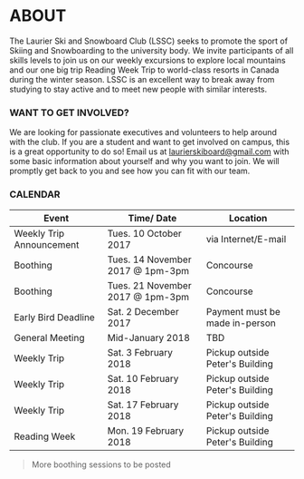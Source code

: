 # ABOUT


The Laurier Ski and Snowboard Club (LSSC) seeks to promote the sport of Skiing and Snowboarding to the university body. We invite participants of all skills levels to join us on our weekly excursions to explore local mountains and our one big trip Reading Week Trip to world-class resorts in Canada during the winter season. LSSC is an excellent way to break away from studying to stay active and to meet new people with similar interests. 


### WANT TO GET INVOLVED?


We are looking for passionate executives and volunteers to help around with the club. If you are a student and want to get involved on campus, this is a great opportunity to do so! Email us at laurierskiboard@gmail.com with some basic information about yourself and why you want to join. We will promptly get back to you and see how you can fit with our team.

### CALENDAR

Event | Time/ Date | Location
------------ | ------------- | -------------
Weekly Trip Announcement | Tues. 10 October 2017 | via Internet/E-mail
Boothing | Tues. 14 November 2017 @ 1pm-3pm | Concourse
Boothing | Tues. 21 November 2017 @ 1pm-3pm | Concourse
Early Bird Deadline | Sat. 2 December 2017 | Payment must be made in-person
General Meeting | Mid-January 2018 | TBD
Weekly Trip | Sat. 3 February 2018 | Pickup outside Peter's Building
Weekly Trip | Sat. 10 February 2018 | Pickup outside Peter's Building
Weekly Trip | Sat. 17 February 2018 | Pickup outside Peter's Building
Reading Week | Mon. 19 February 2018 | Pickup outside Peter's Building
> More boothing sessions to be posted
